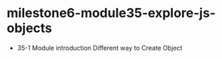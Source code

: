 # milestone6-module35-explore-js-objects

- 35-1 Module introduction Different way to Create Object
